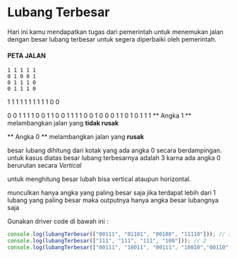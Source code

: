 # Lubang Terbesar

Hari ini kamu mendapatkan tugas dari pemerintah untuk menemukan jalan dengan besar lubang 
terbesar untuk segera diperbaiki oleh pemerintah.

#### PETA JALAN
```
1 1 1 1 1
0 1 0 0 1
0 1 1 1 0
0 1 1 1 0
```

1 1 1
1 1 1
1 1 1
1 0 0

0 0 1 1 1
1 0 0 1 1
0 0 1 1 1
1 0 0 1 0
0 0 1 1 0
1 0 1 1 1
** Angka 1 ** melambangkan jalan yang **tidak rusak**

** Angka 0 ** melambangkan jalan yang **rusak**

besar lubang dihitung dari kotak yang ada angka 0 secara berdampingan. untuk kasus diatas besar 
lubang terbesarnya adalah 3 karna ada angka 0 berurutan secara *Vertical*

untuk menghitung besar lubah bisa vertical ataupun horizontal.

munculkan hanya angka yang paling besar saja jika terdapat lebih dari 1 lubang yang paling 
besar maka outputnya hanya angka besar lubangnya saja


Gunakan driver code di bawah ini :

```javascript
console.log(lubangTerbesar(["00111", "01101", "00100", "11110"])); // 3
console.log(lubangTerbesar(["111", "111", "111", "100"])); // 2
console.log(lubangTerbesar(["00111", "10011", "00111", "10010","00110",'10111'])); // 6
```

